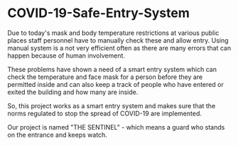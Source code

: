 # COVID-19-Safe-Entry-System

Due to today's mask and body temperature restrictions at various public places staff personnel have to manually check these and allow entry. 
Using manual system is a not very efficient often as there are many errors that can happen because of human involvement.

These problems have shown a need of a smart entry system which can check the temperature and face mask for a person before they are permitted inside  and can also keep a track of people who have entered or exited the building and how many are inside. 

So, this project works as a smart entry system and makes sure that the norms regulated to stop the spread of COVID-19 are implemented.

Our project is named "THE SENTINEL" - which means a guard who stands on the entrance and keeps watch.
